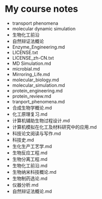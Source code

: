 # My course notes

- transport phenomena
- molecular dynamic simulation
- 生物化工前沿
- 自然辩证法概论
- Enzyme_Engineering.md
- LICENSE.txt
- LICENSE_zh-CN.txt
- MD Simulation.md
- microbial.md
- Mirroring_Life.md
- molecular_biology.md
- molecular_simulation.md
- protein_engineering.md
- protein_review.md
- tranport_phenomena.md
- 合成生物学概论.md
- 化工原理复习.md
- 计算机辅助生物过程设计.md
- 计算机模拟在化工及材料研究中的应用.md
- 科技论文阅读与写作.md
- 科技史.md
- 生化生产工艺学.md
- 生物反应工程.md
- 生物分离工程.md
- 生物化工前沿.md
- 生物纳米科技概论.md
- 生物制药选论.md
- 仪器分析.md
- 自然辩证法概论.md
